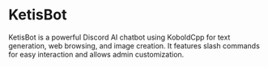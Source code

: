 # KetisBot
KetisBot is a powerful Discord AI chatbot using KoboldCpp for text generation, web browsing, and image creation. It features slash commands for easy interaction and allows admin customization.

